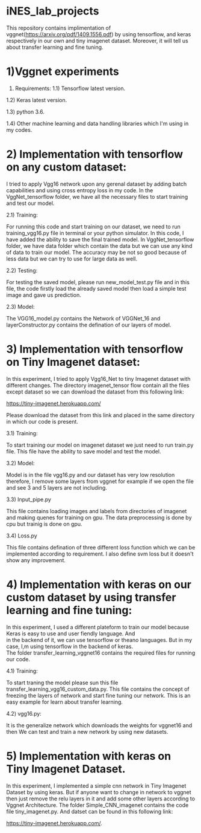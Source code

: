 # iNES_lab_projects
This repository contains implimentation of vggnet(https://arxiv.org/pdf/1409.1556.pdf) by using tensorflow, and keras respectively in our own and tiny imagenet dataset. Moreover, it will tell us about transfer learning and fine tuning.
# 1)Vggnet experiments
1) Requirements:
 1.1) Tensorflow latest version.

 1.2) Keras latest version.

 1.3) python 3.6.

 1.4) Other machine learning and data handling libraries which I'm using in my codes.

# 2) Implementation with tensorflow on any custom dataset:

I tried to apply Vgg16 network upon any gerenal dataset by adding batch capabilities and using cross entropy loss in my code.
In the VggNet_tensorflow folder, we have all the necessary files to start training and test our model.

 2.1) Training:

  For running this code and start training on our dataset, we need to run training_vgg16.py file in terminal or your python
  simulator. In this code, I have added the ability to save the final trained model. In VggNet_tensorflow folder, we have data
  folder which contain the data but we can use any kind of data to train our model. The accuracy may be not so good because of 
  less data but we can try to use for large data as well.

 2.2) Testing: 

  For testing the saved model, please run new_model_test.py file and in this file, the code firstly load the already saved model 
  then load a simple test image and gave us prediction.

 2.3) Model:

  The VGG16_model.py contains the Network of VGGNet_16 and layerConstructor.py contains the defination of our layers of model.

# 3) Implementation with tensorflow on Tiny Imagenet dataset:

In this experiment, I tried to apply Vgg16_Net to tiny Imagenet dataset with different changes. The directory imagenet_tensor flow contain all the files except dataset so we can download the dataset from this following link: 

https://tiny-imagenet.herokuapp.com/

Please download the dataset from this link and placed in the same directory in which our code is present.

 3.1) Training:
 
  To start training our model on imagenet dataset we just need to run train.py file. This file have the ability to save model and
  test the model.
  
 3.2) Model:
 
  Model is in the file vgg16.py and our dataset has very low resolution therefore, I remove some layers from vggnet for example
  if we open the file and see 3 and 5 layers are not including. 
 
 3.3) Input_pipe.py
 
  This file contains loading images and labels from directories of imagenet and making quenes for training on gpu. The data
  preprocessing is done by cpu but trainig is done on gpu.
 
 3.4) Loss.py
 
  This file contains defination of three different loss function which we can be implemented according to requirement.
  I also define svm loss but it doesn't show any improvement.
  
# 4) Implementation with keras on our custom dataset by using transfer learning and fine tuning:

 In this experiment, I used a different plateform to train our model because Keras is easy to use and user fiendly language. And  
 in the backend of it, we can use tensorflow or theano languages. But in my case, I,m using tensorflow in the backend of keras.  
 The folder transfer_learning_vggnet16 contains the required files for running our code. 
 
 4.1) Training:
 
 To start traning the model please sun this file transfer_learning_vgg16_custom_data.py. This file contains the concept of  
 freezing the layers of network and start fine tuning our network. This is an easy example for learn about transfer learning.
 
 4.2) vgg16.py:
  
  It is the generalize network which downloads the weights for vggnet16 and then We can test and train a new network by using new 
  datasets.
  
# 5) Implementation with keras on Tiny Imagenet Dataset.

In this experiment, I implemented a simple cnn network in Tiny Imagenet Dataset by using keras. But if anyone want to change in network to vggnet then just remove the relu layers in it and add some other layers according to Vggnet Architecture. The folder Simple_CNN_imagenet contains the code file tiny_imagenet.py. And datset can be found in this following link:

https://tiny-imagenet.herokuapp.com/.

